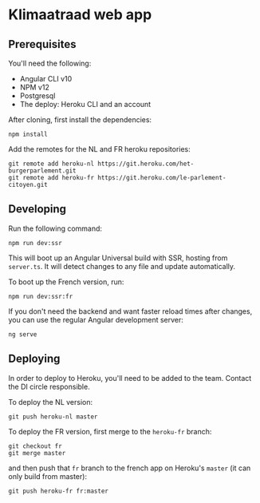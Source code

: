 # Klimaatraad web app

## Prerequisites

You'll need the following:
- Angular CLI v10
- NPM v12
- Postgresql
- The deploy: Heroku CLI and an account

After cloning, first install the dependencies:

    npm install

Add the remotes for the NL and FR heroku repositories:

    git remote add heroku-nl https://git.heroku.com/het-burgerparlement.git
    git remote add heroku-fr https://git.heroku.com/le-parlement-citoyen.git

## Developing

Run the following command:

    npm run dev:ssr

This will boot up an Angular Universal build with SSR, hosting from `server.ts`. It will detect changes to any file and update automatically.

To boot up the French version, run:

    npm run dev:ssr:fr

If you don't need the backend and want faster reload times after changes, you can use the regular Angular development server:

    ng serve

## Deploying

In order to deploy to Heroku, you'll need to be added to the team. Contact the DI circle responsible.

To deploy the NL version:

    git push heroku-nl master

To deploy the FR version, first merge to the `heroku-fr` branch:

    git checkout fr
    git merge master

and then push that `fr` branch to the french app on Heroku's `master` (it can only build from master):

    git push heroku-fr fr:master
